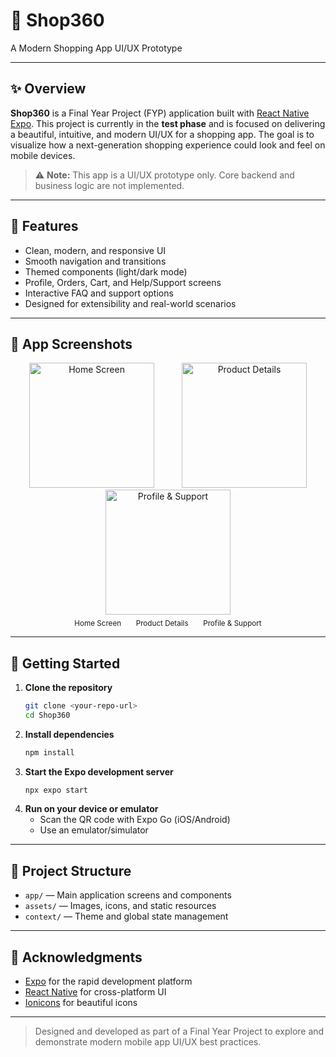# 🛒 Shop360

A Modern Shopping App UI/UX Prototype

---

## ✨ Overview

**Shop360** is a Final Year Project (FYP) application built with [React Native Expo](https://expo.dev/). This project is currently in the **test phase** and is focused on delivering a beautiful, intuitive, and modern UI/UX for a shopping app. The goal is to visualize how a next-generation shopping experience could look and feel on mobile devices.

> ⚠️ **Note:** This app is a UI/UX prototype only. Core backend and business logic are not implemented.

---

## 🎨 Features

- Clean, modern, and responsive UI
- Smooth navigation and transitions
- Themed components (light/dark mode)
- Profile, Orders, Cart, and Help/Support screens
- Interactive FAQ and support options
- Designed for extensibility and real-world scenarios

---

## 📸 App Screenshots

<div align="center">
  <img src="https://github.com/user-attachments/assets/3d04a9c1-a7be-47dd-b1cb-4cb173e2cb5a" alt="Home Screen" width="200" style="margin: 0 20px;"/>
  <img src="https://github.com/user-attachments/assets/fb6b03d1-2a48-4a4a-8ef2-8061b4a67759" alt="Product Details" width="200" style="margin: 0 20px;"/>
  <img src="https://github.com/user-attachments/assets/3b6b2763-7b4a-4935-92bc-0e3387c8c06d" alt="Profile & Support" width="200" style="margin: 0 20px;"/>

  <div>
    <sub>Home Screen</sub> &nbsp;&nbsp;&nbsp;&nbsp;
    <sub>Product Details</sub> &nbsp;&nbsp;&nbsp;&nbsp;
    <sub>Profile & Support</sub>
  </div>
</div>

---

## 🚀 Getting Started

1. **Clone the repository**
   ```bash
   git clone <your-repo-url>
   cd Shop360
   ```
2. **Install dependencies**
   ```bash
   npm install
   ```
3. **Start the Expo development server**
   ```bash
   npx expo start
   ```
4. **Run on your device or emulator**
   - Scan the QR code with Expo Go (iOS/Android)
   - Use an emulator/simulator

---

## 📁 Project Structure

- `app/` — Main application screens and components
- `assets/` — Images, icons, and static resources
- `context/` — Theme and global state management

---

## 🙏 Acknowledgments

- [Expo](https://expo.dev/) for the rapid development platform
- [React Native](https://reactnative.dev/) for cross-platform UI
- [Ionicons](https://ionic.io/ionicons) for beautiful icons

---

> Designed and developed as part of a Final Year Project to explore and demonstrate modern mobile app UI/UX best practices.
